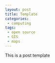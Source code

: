 ```yaml
---
layout: post
title: Template
categories:
 - computing
tags:
 - open source
 - GIS
 - maps
---
```


This is a post template

